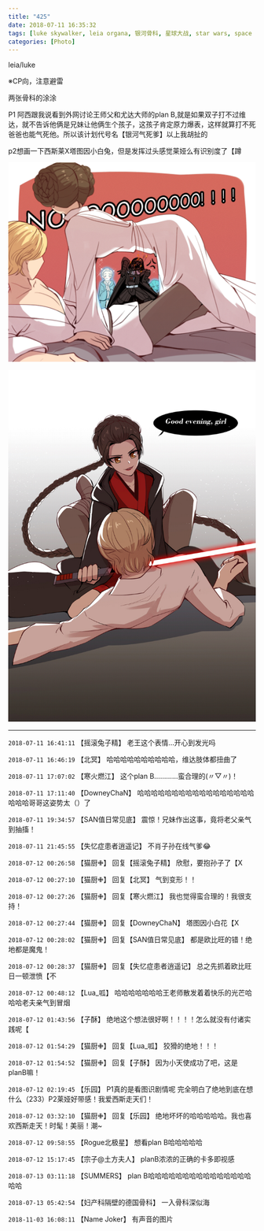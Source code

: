 ```yaml
---
title: "425"
date: 2018-07-11 16:35:32
tags: [luke skywalker, leia organa, 银河骨科, 星球大战, star wars, space twins]
categories: [Photo]
---
```


<p>leia/luke</p> 
<p>※CP向，注意避雷</p> 
<p>两张骨科的涂涂</p> 
<p>P1 阿西跟我说看到外网讨论王师父和尤达大师的plan B,就是如果双子打不过维达，就不告诉他俩是兄妹让他俩生个孩子，这孩子肯定原力爆表，这样就算打不死爸爸也能气死他。所以该计划代号名【银河气死爹】以上我胡扯的</p> 
<p>p2想画一下西斯莱X塔图因小白兔，但是发挥过头感觉莱娅么有识别度了【蹲</p>

![](https://raw.githubusercontent.com/alicewish/meowchain247/master/img_cVZNdzJtQk9JV2ViZmZIWHJMbHdKYWFyaXBTVXEyWlpld0JuQ0YvRGxvYmYyVEhZZnQvSkVRPT0.jpg)

![](https://raw.githubusercontent.com/alicewish/meowchain247/master/img_cVZNdzJtQk9JV2ViZmZIWHJMbHdKWkM2c3EvRVYyMEF1RVlpeUkrb3BnU0F2WTZNWktPbUt3PT0.jpg)

---

`2018-07-11 16:41:11` 【摇滚兔子精】 老王这个表情…开心到发光吗

`2018-07-11 16:46:19` 【北冥】 哈哈哈哈哈哈哈哈哈哈，维达肢体都扭曲了

`2018-07-11 17:07:02` 【寒火燃江】 这个plan B…………蛮合理的(〃▽〃)！

`2018-07-11 17:11:40` 【DowneyChaN】 哈哈哈哈哈哈哈哈哈哈哈哈哈哈哈哈哈哈哈哈哥哥这姿势太（）了

`2018-07-11 19:34:57` 【SAN值日常见底】 震惊！兄妹作出这事，竟将老父亲气到抽搐！

`2018-07-11 21:45:55` 【失忆症患者逍遥记】 不肖子孙在线气爹😂

`2018-07-12 00:26:58` 【猫厨✙】 回复【摇滚兔子精】 欣慰，要抱孙子了【X

`2018-07-12 00:27:10` 【猫厨✙】 回复【北冥】 气到变形！！

`2018-07-12 00:27:26` 【猫厨✙】 回复【寒火燃江】 我也觉得蛮合理的！我很支持！

`2018-07-12 00:27:44` 【猫厨✙】 回复【DowneyChaN】 塔图因小白花【X

`2018-07-12 00:28:02` 【猫厨✙】 回复【SAN值日常见底】 都是欧比旺的错！绝地都是魔鬼！

`2018-07-12 00:28:37` 【猫厨✙】 回复【失忆症患者逍遥记】 总之先抓着欧比旺日一顿泄愤【不

`2018-07-12 00:48:12` 【Lua\_呱】 哈哈哈哈哈哈哈王老师散发着着快乐的光芒哈哈哈老夫亲气到冒烟

`2018-07-12 01:43:56` 【子酥】 绝地这个想法很好啊！！！！怎么就没有付诸实践呢【

`2018-07-12 01:54:29` 【猫厨✙】 回复【Lua\_呱】 狡猾的绝地！！！

`2018-07-12 01:54:52` 【猫厨✙】 回复【子酥】 因为小天使成功了吧，这是planB嘛！

`2018-07-12 02:19:45` 【乐园】 P1真的是看图识剧情呢 完全明白了绝地到底在想什么（233）P2莱娅好带感！我爱西斯走天们！

`2018-07-12 03:32:10` 【猫厨✙】 回复【乐园】 绝地坏坏的哈哈哈哈哈。我也喜欢西斯走天！时髦！美丽！潮~

`2018-07-12 09:58:55` 【Rogue北极星】 想看plan B哈哈哈哈哈

`2018-07-12 15:17:45` 【宗子@土方夫人】 planB浓浓的正确的卡多即视感

`2018-07-13 03:11:18` 【SUMMERS】 plan B哈哈哈哈哈哈哈哈哈哈哈哈哈哈哈哈哈

`2018-07-13 05:42:54` 【妇产科隔壁的德国骨科】 一入骨科深似海

`2018-11-03 16:08:11` 【Name Joker】 有声音的图片
